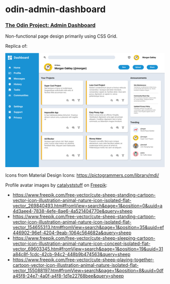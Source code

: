 # odin-admin-dashboard

### [The Odin Project: Admin Dashboard](https://www.theodinproject.com/lessons/node-path-intermediate-html-and-css-admin-dashboard)

Non-functional page design primarily using CSS Grid.

Replica of:

![Project design file](assets/images/dashboard-project.png)

Icons from Material Design Icons:
https://pictogrammers.com/library/mdi/

Profile avatar images by [catalyststuff](https://www.freepik.com/author/catalyststuff) on [Freepik](https://www.freepik.com/):

- https://www.freepik.com/free-vector/cute-sheep-standing-cartoon-vector-icon-illustration-animal-nature-icon-isolated-flat-vector_269840493.htm#fromView=search&page=1&position=0&uuid=a4d3aee4-7838-4efe-8ae6-4a521404770e&query=sheep
- https://www.freepik.com/free-vector/cute-sheep-standing-cartoon-vector-icon-illustration-animal-nature-icon-isolated-flat-vector_154655313.htm#fromView=search&page=1&position=35&uuid=ef446902-96ef-4204-9eab-1064c564682a&query=sheep
- https://www.freepik.com/free-vector/cute-sheep-sleeping-cartoon-vector-icon-illustration-animal-nature-icon-concept-isolated-flat-vector_69603345.htm#fromView=search&page=1&position=19&uuid=31a84c8f-1cdc-42cb-94c2-448b9b474563&query=sheep
- https://www.freepik.com/free-vector/cute-sheep-playing-together-cartoon-vector-icon-illustration-animal-nature-isolated-flat-vector_155088197.htm#fromView=search&page=1&position=8&uuid=0dfa45f8-24e7-4a0f-a4f8-1d1e22768bee&query=sheep
